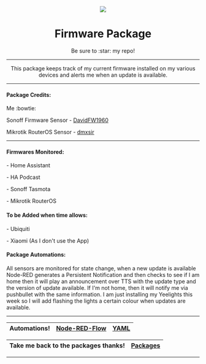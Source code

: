 <p align="center">
  <img src="https://github.com/JamesMcCarthy79/Home-Assistant-Config/blob/master/HA%20Pics/Firmware_2.png"/>
</p>
<h1 align="center">Firmware Package</h1>
<p align="center">Be sure to :star: my repo!</p>
<hr *** </hr>
<p align="center">This package keeps track of my current firmware installed on my various devices and alerts me when an update is available.</p>
<hr --- </hr> 

<h4 align="left">Package Credits:</h4>

Me :bowtie:

Sonoff Firmware Sensor - [DavidFW1960](https://github.com/DavidFW1960/home-assistant)

Mikrotik RouterOS Sensor - [dmxsir](https://community.home-assistant.io/t/mikrotik-latest-routeros-sensor/60349)

<hr --- </hr>

<h4 align="left">Firmwares Monitored:</h4>
<p align="left">- Home Assistant</br>
<p align="left">- HA Podcast</br>
<p align="left">- Sonoff Tasmota</br>
<p align="left">- Mikrotik RouterOS</br>
<h4 align="left">To be Added when time allows:</h4>
<p align="left">- Ubiquiti</br>
<p align="left">- Xiaomi (As I don't use the App)</br>
<h4 align="left">Package Automations:</h4>
<p align="left">All sensors are monitored for state change, when a new update is available Node-RED generates a Persistent Notification and then checks to see if I am home then it will play an announcement over TTS with the update type and the version of update available. If I'm not home, then it will notify me via pushbullet with the same information. I am just installing my Yeelights this week so I will add flashing the lights a certain colour when updates are available.</p>
<hr --- </hr>

| Automations! | [Node-RED-Flow](https://github.com/JamesMcCarthy79/Home-Assistant-Config/tree/master/config/packages/firmware/Node-RED-Flow) | [YAML](https://github.com/JamesMcCarthy79/Home-Assistant-Config/blob/master/config/packages/firmware/firmware.yaml) |
| --- | --- | --- |

| Take me back to the packages thanks!| [Packages](https://github.com/JamesMcCarthy79/Home-Assistant-Config/tree/master/config/packages) | 
| --- | --- |

<hr --- </hr>
